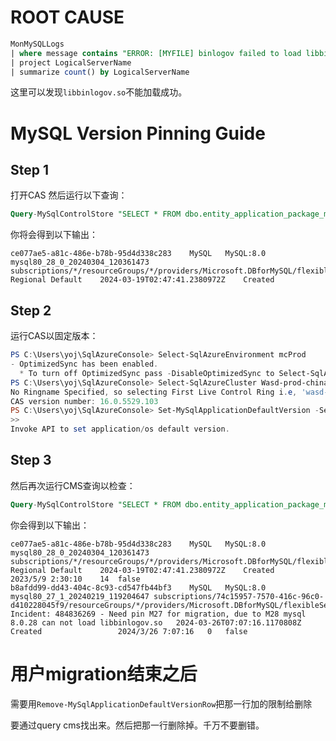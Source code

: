 


# ROOT CAUSE

```SQL
MonMySQLLogs
| where message contains "ERROR: [MYFILE] binlogov failed to load libbinlogov.so"
| project LogicalServerName
| summarize count() by LogicalServerName
```

这里可以发现`libbinlogov.so`不能加载成功。
# MySQL Version Pinning Guide

## Step 1

打开CAS 然后运行以下查询：

```sql
Query-MySqlControlStore "SELECT * FROM dbo.entity_application_package_mapping WHERE application_name = 'MySQL:8.0';"
```

你将会得到以下输出：

```
ce077ae5-a81c-486e-b78b-95d4d338c283	MySQL	MySQL:8.0	mysql80_28_0_20240304_120361473	subscriptions/*/resourceGroups/*/providers/Microsoft.DBforMySQL/flexibleServers/*		Regional Default	2024-03-19T02:47:41.2380972Z	Created
```

## Step 2

运行CAS以固定版本：

```powershell
PS C:\Users\yoj\SqlAzureConsole> Select-SqlAzureEnvironment mcProd
- OptimizedSync has been enabled.
  * To turn off OptimizedSync pass -DisableOptimizedSync to Select-SqlAzureEnvironment
PS C:\Users\yoj\SqlAzureConsole> Select-SqlAzureCluster Wasd-prod-chinaeast2-a
No Ringname Specified, so selecting First Live Control Ring i.e, 'wasd-prod-chinaeast2-a-cr1'
CAS version number: 16.0.5529.103
PS C:\Users\yoj\SqlAzureConsole> Set-MySqlApplicationDefaultVersion -ServerType "MySQL" -SubscriptionId "74c15957-7570-416c-96c0-d410228045f9" -ApplicationName "MySQL:8.0" -ApplicationVersion "mysql80_27_1_20240219_119204647" -IncidentId "484836269" -Description "Need pin M27 for migration, due to M28 mysql 8.0.28 can not load libbinlogov.so"
>>
Invoke API to set application/os default version.
```

## Step 3

然后再次运行CMS查询以检查：

```sql
Query-MySqlControlStore "SELECT * FROM dbo.entity_application_package_mapping WHERE application_name = 'MySQL:8.0';"
```

你会得到以下输出：

```
ce077ae5-a81c-486e-b78b-95d4d338c283	MySQL	MySQL:8.0	mysql80_28_0_20240304_120361473	subscriptions/*/resourceGroups/*/providers/Microsoft.DBforMySQL/flexibleServers/*		Regional Default	2024-03-19T02:47:41.2380972Z	Created					2023/5/9 2:30:10	14	false	
b8afdd99-dd43-404c-8c93-cd547fb44bf3	MySQL	MySQL:8.0	mysql80_27_1_20240219_119204647	subscriptions/74c15957-7570-416c-96c0-d410228045f9/resourceGroups/*/providers/Microsoft.DBforMySQL/flexibleServers/*		Incident: 484836269 - Need pin M27 for migration, due to M28 mysql 8.0.28 can not load libbinlogov.so	2024-03-26T07:07:16.1170808Z	Created					2024/3/26 7:07:16	0	false	
```

# 用户migration结束之后

需要用`Remove-MySqlApplicationDefaultVersionRow`把那一行加的限制给删除

要通过query cms找出来。然后把那一行删除掉。千万不要删错。
